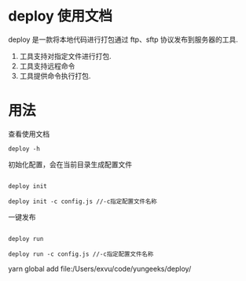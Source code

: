 # deploy 使用文档

deploy 是一款将本地代码进行打包通过 ftp、sftp 协议发布到服务器的工具.

1. 工具支持对指定文件进行打包.
2. 工具支持远程命令
3. 工具提供命令执行打包.

# 用法

查看使用文档

```linux
deploy -h
```

初始化配置，会在当前目录生成配置文件

```linux

deploy init

deploy init -c config.js //-c指定配置文件名称
```

一键发布

```linux

deploy run

deploy run -c config.js //-c指定配置文件名称
```

yarn global add file:/Users/exvu/code/yungeeks/deploy/
